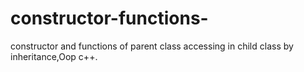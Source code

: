 # constructor-functions-
constructor and functions of parent class accessing in child class by inheritance,Oop c++. 
